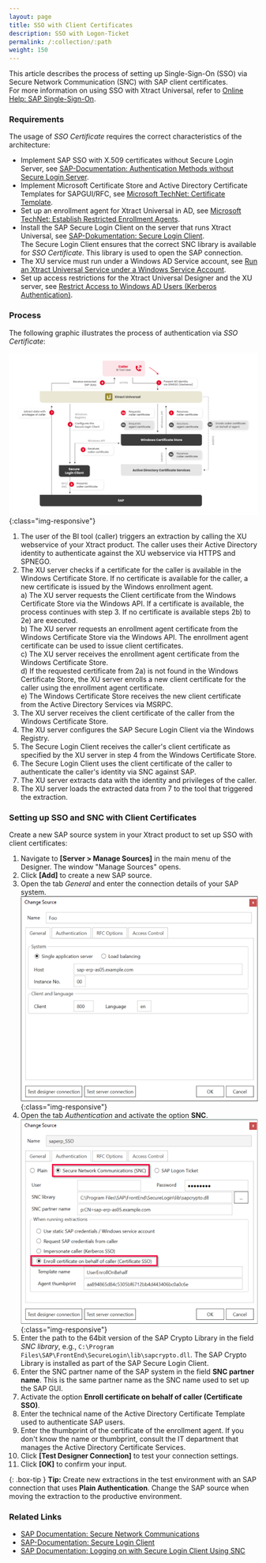 ```yaml
---
layout: page
title: SSO with Client Certificates
description: SSO with Logon-Ticket
permalink: /:collection/:path
weight: 150
---
```


This article describes the process of setting up Single-Sign-On (SSO) via Secure Network Communication (SNC) with SAP client certificates. <br>
For more information on using SSO with Xtract Universal, refer to [Online Help: SAP Single-Sign-On](https://help.theobald-software.com/en/xtract-universal/advanced-techniques/sap-single-sign-on).

### Requirements

The usage of *SSO Certificate* requires the correct characteristics of the architecture:
- Implement SAP SSO  with X.509 certificates without Secure Login Server, see [SAP-Documentation: Authentication Methods without Secure Login Server](https://help.sap.com/viewer/df185fd53bb645b1bd99284ee4e4a750/LATEST/en-US/7c45fe620ab9469083f7ab50a9008c37.html).
- Implement Microsoft Certificate Store and Active Directory Certificate Templates for SAPGUI/RFC, see [Microsoft TechNet: Certificate Template](https://social.technet.microsoft.com/wiki/contents/articles/53249.active-directory-certificate-services-enterprise-ca-architecture.aspx#Certificate_Template).
- Set up an enrollment agent for Xtract Universal in AD, see [Microsoft TechNet: Establish Restricted Enrollment Agents](https://social.technet.microsoft.com/wiki/contents/articles/10942.ad-cs-security-guidance.aspx#Establish_Restricted_Enrollment_Agents).
- Install the SAP Secure Login Client on the server that runs Xtract Universal, see [SAP-Dokumentation: Secure Login Client](https://help.sap.com/viewer/8ac26ac20064447ba9e65b18e1bb747e/Cloud/en-US/b304e57f6393461dafd7affc2760b05b.html).<br>
The Secure Login Client ensures that the correct SNC library is available for *SSO Certificate*.
This library is used to open the SAP connection.
- The XU service must run under a Windows AD Service account, see [Run an Xtract Universal Service under a Windows Service Account](https://help.theobald-software.com/en/xtract-universal/advanced-techniques/service-account).
- Set up access restrictions for the Xtract Universal Designer and the XU server, see [Restrict Access to Windows AD Users (Kerberos Authentication)](https://help.theobald-software.com/en/xtract-universal/security/server-security#restrict-access-to-windows-ad-users-kerberos-authentication).<br>

### Process

The following graphic illustrates the process of authentication via *SSO Certificate*:

![SSO-Certificate](/img/contents/sso-certificate.png){:class="img-responsive"}

1. The user of the BI tool (caller) triggers an extraction by calling the XU webservice of your Xtract product.
The caller uses their Active Directory identity to authenticate against the XU webservice via HTTPS and SPNEGO.
2. The XU server checks if a certificate for the caller is available in the Windows Certificate Store.
If no certificate is available for the caller, a new certificate is issued by the Windows enrollment agent.<br>
a) The XU server requests the Client certificate from the Windows Certificate Store via the Windows API.
If a certificate is available, the process continues with step 3.
If no certificate is available steps 2b) to 2e) are executed.<br>
b) The XU server requests an enrollment agent certificate from the Windows Certificate Store via the Windows API.
The enrollment agent certificate can be used to issue client certificates.<br>
c) The XU server receives the enrollment agent certificate from the Windows Certificate Store.<br>
d) If the requested certificate from 2a) is not found in the Windows Certificate Store, the XU server enrolls a new client certificate for the caller using the enrollment agent certificate.<br>
e) The Windows Certificate Store receives the new client certificate from the Active Directory Services via MSRPC.
3. The XU server receives the client certificate of the caller from the Windows Certificate Store.
4. The XU server configures the SAP Secure Login Client via the Windows Registry.
5. The Secure Login Client receives the caller's client certificate as specified by the XU server in step 4 from the Windows Certificate Store.
6. The Secure Login Client uses the client certificate of the caller to authenticate the caller's identity via SNC against SAP.
7. The XU server extracts data with the identity and privileges of the caller.
8. The XU server loads the extracted data from 7 to the tool that triggered the extraction.

### Setting up SSO and SNC with Client Certificates

Create a new SAP source system in your Xtract product to set up SSO with client certificates:
1. Navigate to **[Server > Manage Sources]** in the main menu of the Designer. The window "Manage Sources" opens.
2. Click **[Add]** to create a new SAP source.
3. Open the tab *General* and enter the connection details of your SAP system. <br>
![SAP-Source-Details](/img/contents/xu/sap_source-details.png){:class="img-responsive"}
4. Open the tab *Authentication* and activate the option **SNC**.<br>
![sso-certificate-auth](/img/contents/sso-certificate-auth.png){:class="img-responsive"}
5. Enter the path to the 64bit version of the SAP Crypto Library in the field *SNC library*, e.g., `C:\Program Files\SAP\FrontEnd\SecureLogin\lib\sapcrypto.dll`.
The SAP Crypto Library is installed as part of the SAP Secure Login Client.
6. Enter the SNC partner name of the SAP system in the field **SNC partner name**. 
This is the same partner name as the SNC name used to set up the SAP GUI.
7. Activate the option **Enroll certificate on behalf of caller (Certificate SSO)**.
8. Enter the technical name of the Active Directory Certificate Template used to authenticate SAP users.
9. Enter the thumbprint of the certificate of the enrollment agent.
If you don't know the name or thumbprint, consult the IT department that manages the Active Directory Certificate Services.
10. Click **[Test Designer Connection]** to test your connection settings.
11. Click **[OK]** to confirm your input.

{: .box-tip }
**Tip:** Create new extractions in the test environment with an SAP connection that uses **Plain Authentication**.
Change the SAP source when moving the extraction to the productive environment.

### Related Links
- [SAP Documentation: Secure Network Communications](https://help.sap.com/doc/saphelp_nw73ehp1/7.31.19/en-US/e6/56f466e99a11d1a5b00000e835363f/content.htm?no_cache=true)
- [SAP-Documentation: Secure Login Client](https://help.sap.com/viewer/8ac26ac20064447ba9e65b18e1bb747e/Cloud/en-US/b304e57f6393461dafd7affc2760b05b.html)
- [SAP Documentation: Logging on with Secure Login Client Using SNC](https://help.sap.com/viewer/df185fd53bb645b1bd99284ee4e4a750/3.0/en-US/68a6caca798e4adbba5608fb69ea6398.html)
